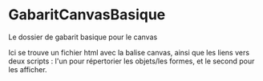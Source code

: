 # GabaritCanvasBasique
Le dossier de gabarit basique pour le canvas

Ici se trouve un fichier html avec la balise canvas, ainsi que les liens vers deux scripts : l'un pour répertorier les objets/les formes, et le second pour les afficher.
